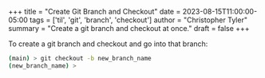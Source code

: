 +++
title = "Create Git Branch and Checkout"
date = 2023-08-15T11:00:00-05:00
tags = ['til', 'git', 'branch', 'checkout']
author = "Christopher Tyler"
summary = "Create a git branch and checkout at once."
draft = false
+++

To create a git branch and checkout and go into that branch:

```bash
(main) > git checkout -b new_branch_name
(new_branch_name) >
```

